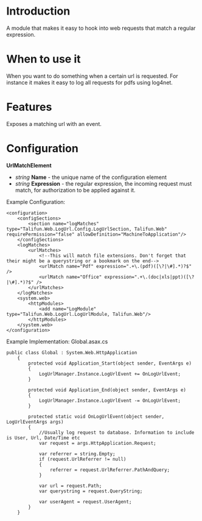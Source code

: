 # Introduction #

A module that makes it easy to hook into web requests that match a regular expression.

# When to use it #

When you want to do something when a certain url is requested. For instance it makes it easy to log all requests for pdfs using log4net.

# Features #

Exposes a matching url with an event.

# Configuration #

**UrlMatchElement**
  * _string_ **Name** - the unique name of the configuration element
  * _string_ **Expression** - the regular expression, the incoming request must match, for authorization to be applied against it.

Example Configuration:
```
<configuration>
	<configSections>
		<section name="logMatches" type="Talifun.Web.LogUrl.Config.LogUrlSection, Talifun.Web" requirePermission="false" allowDefinition="MachineToApplication"/>
	</configSections>
	<logMatches>
		<urlMatches>
			<!--This will match file extensions. Don't forget that their might be a querystring or a bookmark on the end-->
			<urlMatch name="Pdf" expression=".+\.(pdf)([\?|\#].*)?$" />
			<urlMatch name="Office" expression=".+\.(doc|xls|ppt)([\?|\#].*)?$" />
		</urlMatches>
	</logMatches>
	<system.web>
		<httpModules>
			<add name="LogModule" type="Talifun.Web.LogUrl.LogUrlModule, Talifun.Web"/>
		</httpModules>
	</system.web>
</configuration>
```

Example Implementation:
Global.asax.cs
```
public class Global : System.Web.HttpApplication
    {
        protected void Application_Start(object sender, EventArgs e)
        {
            LogUrlManager.Instance.LogUrlEvent += OnLogUrlEvent;
        }

        protected void Application_End(object sender, EventArgs e)
        {
            LogUrlManager.Instance.LogUrlEvent -= OnLogUrlEvent;
        }

        protected static void OnLogUrlEvent(object sender, LogUrlEventArgs args)
        {
            //Usually log request to database. Information to include is User, Url, Date/Time etc
            var request = args.HttpApplication.Request;

            var referrer = string.Empty;
            if (request.UrlReferrer != null)
            {
                referrer = request.UrlReferrer.PathAndQuery;
            }

            var url = request.Path;
            var querystring = request.QueryString;

            var userAgent = request.UserAgent;
        }
    }
```